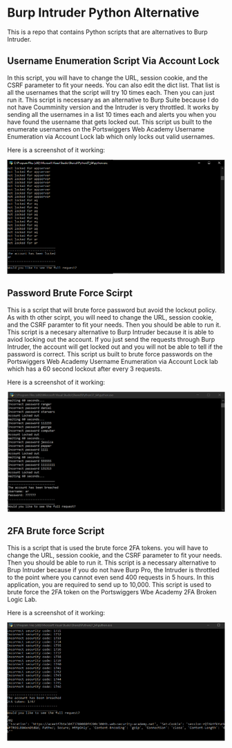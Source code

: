 # Burp Intruder Python Alternative

This is a repo that contains Python scripts that are alternatives to Burp Intruder. 

## Username Enumeration Script Via Account Lock

In this script, you will have to change the URL, session cookie, and the CSRF parameter to fit your needs. You can also edit the dict list. That list is all the usernames that the script will try 10 times each. Then you can just run it. This script is necessary as an alternative to Burp Suite because I do not have Coumminity version and the Intruder is very throttled. It works by sending all the usernames in a list 10 times each and alerts you when you have found the username that gets locked out. This script us built to the enumerate usernames on the Portswiggers Web Academy Username Enumeration via Account Lock lab which only locks out valid usernames.

Here is a screenshot of it working:

![Screenshot](Username_Enumeration_screenshot.PNG)

## Password Brute Force Scirpt 

This is a script that will brute force password but avoid the lockout policy. As with th other scirpt, you will need to change the URL, session cookie, and the CSRF paramter to fit your needs. Then you should be able to run it. This script is a necesary alternative to Burp Intruder because it is able to aviod locking out the account. If you just send the requests through Burp Intruder, the account will get locked out and you will not be able to tell if the password is correct. This script us built to brute force passwords on the Portswiggers Web Academy Username Enumeration via Account Lock lab which has a 60 second lockout after every 3 requests.

Here is a screenshot of it working:

![Screenshot2](Password_Brute_Force_Screenshot.PNG)

## 2FA Brute force Script

This is a script that is used the brute force 2FA tokens. you will have to change the URL, session cookie, and the CSRF parameter to fit your needs. Then you should be able to run it. This script is a necessary alternative to Brup Intruder because if you do not have Burp Pro, the Intruder is throttled to the point where you cannot even send 400 requests in 5 hours. In this application, you are required to send up to 10,000. This script is used to brute force the 2FA token on the Portswiggers Wbe Academy 2FA Broken Logic Lab. 

Here is a screenshot of it working:

![screenshot3](2FA_script.PNG)

